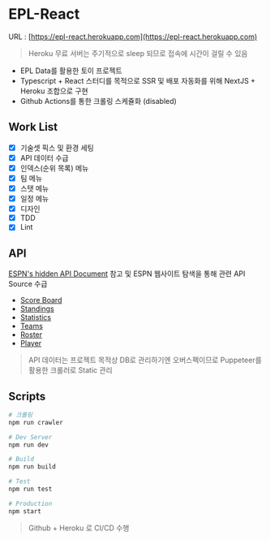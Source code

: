 # EPL-React

URL : [https://epl-react.herokuapp.com](https://epl-react.herokuapp.com)

> Heroku 무료 서버는 주기적으로 sleep 되므로 접속에 시간이 걸릴 수 있음

* EPL Data를 활용한 토이 프로젝트
* Typescript + React 스터디를 목적으로 SSR 및 배포 자동화를 위해 NextJS + Heroku 조합으로 구현
* Github Actions를 통한 크롤링 스케쥴화 (disabled)

## Work List
- [x] 기술셋 픽스 및 환경 세팅
- [x] API 데이터 수급
- [x] 인덱스(순위 목록) 메뉴
- [x] 팀 메뉴
- [x] 스탯 메뉴
- [x] 일정 메뉴
- [x] 디자인
- [x] TDD
- [x] Lint

## API
[ESPN's hidden API Document](https://gist.github.com/akeaswaran/b48b02f1c94f873c6655e7129910fc3b) 참고 및 ESPN 웹사이트 탐색을 통해 관련 API Source 수급
* [Score Board](http://site.api.espn.com/apis/site/v2/sports/soccer/eng.1/scoreboard?calendar=blacklist&dates=yyyymmdd)
* [Standings](http://site.api.espn.com/apis/v2/sports/soccer/eng.1/standings)
* [Statistics](http://site.api.espn.com/apis/site/v2/sports/soccer/eng.1/statistics)
* [Teams](http://site.api.espn.com/apis/site/v2/sports/soccer/eng.1/teams/349)
* [Roster](http://site.api.espn.com/apis/site/v2/sports/soccer/eng.1/teams/349/roster)
* [Player](http://www.espnfc.com/player/169532?xhr=1)

> API 데이터는 프로젝트 목적상 DB로 관리하기엔 오버스펙이므로 Puppeteer를 활용한 크롤러로 Static 관리

## Scripts
```bash
# 크롤링
npm run crawler

# Dev Server
npm run dev

# Build
npm run build

# Test
npm run test

# Production
npm start
```
> Github + Heroku 로 CI/CD 수행
